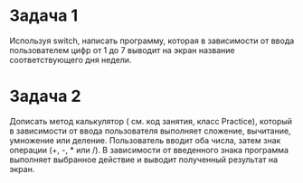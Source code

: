 # Задача 1  
Используя switch, написать  программу, которая в зависимости от ввода пользователем цифр от 1 до 7 выводит 
на экран название соответствующего дня недели.


# Задача 2
Дописать  метод калькулятор ( см. код занятия, класс Practice), который в зависимости от ввода пользователя выполняет
сложение, вычитание, умножение или деление. Пользователь вводит оба числа, затем знак операции 
(+, -, * или /). В зависимости от введенного знака программа выполняет выбранное действие и выводит полученный
результат на экран. 





